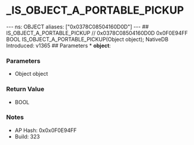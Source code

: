 # _IS_OBJECT_A_PORTABLE_PICKUP

--- ns: OBJECT aliases: ["0x0378C08504160D0D"] --- ## IS_OBJECT_A_PORTABLE_PICKUP  // 0x0378C08504160D0D 0x0F0E94FF BOOL IS_OBJECT_A_PORTABLE_PICKUP(Object object);  NativeDB Introduced: v1365  ## Parameters * **object**:

### Parameters
* Object object

### Return Value
* BOOL

### Notes
* AP Hash: 0x0x0F0E94FF
* Build: 323

